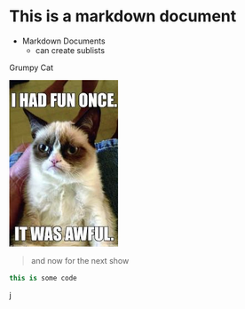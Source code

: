 # This is a markdown document

* Markdown Documents
    * can create sublists
    
Grumpy Cat

![](photo.jpeg)

> and now for the next show

```c#
this is some code
```

j
